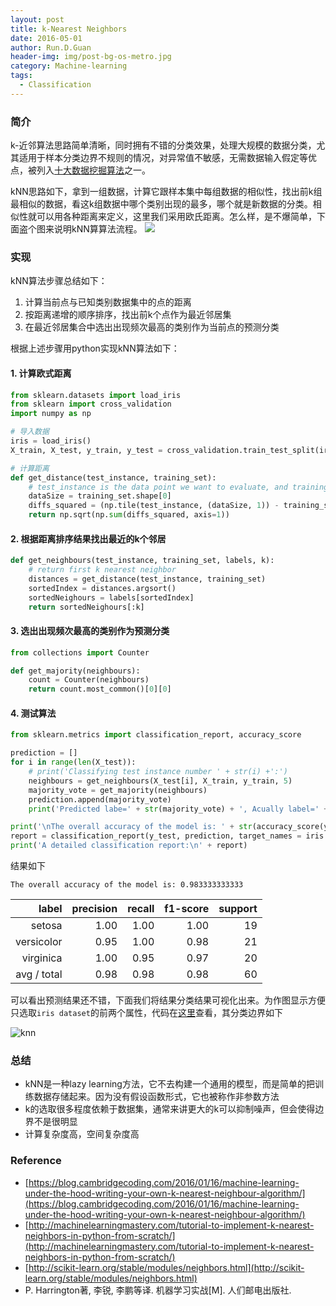 ```yaml
---
layout: post
title: k-Nearest Neighbors
date: 2016-05-01
author: Run.D.Guan
header-img: img/post-bg-os-metro.jpg
category: Machine-learning
tags:
  - Classification
---
```


### 简介
k-近邻算法思路简单清晰，同时拥有不错的分类效果，处理大规模的数据分类，尤其适用于样本分类边界不规则的情况，对异常值不敏感，无需数据输入假定等优点，被列入[十大数据挖掘算法](http://www.cs.uvm.edu/~icdm/algorithms/10Algorithms-08.pdf)之一。

kNN思路如下，拿到一组数据，计算它跟样本集中每组数据的相似性，找出前k组最相似的数据，看这k组数据中哪个类别出现的最多，哪个就是新数据的分类。相似性就可以用各种距离来定义，这里我们采用欧氏距离。怎么样，是不爆简单，下面盗个图来说明kNN算算法流程。
![](https://cambridgecoding.files.wordpress.com/2016/01/knn2.jpg)

### 实现
kNN算法步骤总结如下：

1. 计算当前点与已知类别数据集中的点的距离
2. 按距离递增的顺序排序，找出前k个点作为最近邻居集
3. 在最近邻居集合中选出出现频次最高的类别作为当前点的预测分类

根据上述步骤用python实现kNN算法如下：

#### 1. 计算欧式距离
```python
from sklearn.datasets import load_iris
from sklearn import cross_validation
import numpy as np

# 导入数据
iris = load_iris()
X_train, X_test, y_train, y_test = cross_validation.train_test_split(iris.data, iris.target, test_size=0.4, random_state=1)

# 计算距离
def get_distance(test_instance, training_set):
    # test_instance is the data point we want to evaluate, and training_set is the original dataset
    dataSize = training_set.shape[0]    
    diffs_squared = (np.tile(test_instance, (dataSize, 1)) - training_set) ** 2
    return np.sqrt(np.sum(diffs_squared, axis=1))
```

#### 2. 根据距离排序结果找出最近的k个邻居
```python
def get_neighbours(test_instance, training_set, labels, k):
    # return first k nearest neighbor
    distances = get_distance(test_instance, training_set)
    sortedIndex = distances.argsort()
    sortedNeighours = labels[sortedIndex]
    return sortedNeighours[:k]
```

#### 3. 选出出现频次最高的类别作为预测分类
```python
from collections import Counter

def get_majority(neighbours):
    count = Counter(neighbours)
    return count.most_common()[0][0]
```

#### 4. 测试算法
```python
from sklearn.metrics import classification_report, accuracy_score

prediction = []
for i in range(len(X_test)):
    # print('Classifying test instance number ' + str(i) +':')
    neighbours = get_neighbours(X_test[i], X_train, y_train, 5)
    majority_vote = get_majority(neighbours)
    prediction.append(majority_vote)
    print('Predicted labe=' + str(majority_vote) + ', Acually label=' + str(y_test[i]))

print('\nThe overall accuracy of the model is: ' + str(accuracy_score(y_test, prediction)) + '\n')
report = classification_report(y_test, prediction, target_names = iris.target_names)
print('A detailed classification report:\n' + report)
```
结果如下

    The overall accuracy of the model is: 0.983333333333

  label | precision  | recall  | f1-score  |  support
--:|---:|---:|---:|--:
 setosa | 1.00  | 1.00  |  1.00 |  19
  versicolor| 0.95  | 1.00  |  0.98 |  21
  virginica| 1.00  | 0.95  |  0.97 |  20
  avg / total| 0.98  | 0.98  | 0.98  |  60

可以看出预测结果还不错，下面我们将结果分类结果可视化出来。为作图显示方便只选取`iris dataset`的前两个属性，代码在[这里](https://github.com/GaryLv/GaryLv.github.io/blob/master/codes/k-nearest%20neighbours/knn1.py)查看，其分类边界如下

![knn](http://7xqutp.com1.z0.glb.clouddn.com/knn.png)

### 总结
* kNN是一种lazy learning方法，它不去构建一个通用的模型，而是简单的把训练数据存储起来。因为没有假设函数形式，它也被称作非参数方法
* k的选取很多程度依赖于数据集，通常来讲更大的k可以抑制噪声，但会使得边界不是很明显
* 计算复杂度高，空间复杂度高

### Reference

* [https://blog.cambridgecoding.com/2016/01/16/machine-learning-under-the-hood-writing-your-own-k-nearest-neighbour-algorithm/](https://blog.cambridgecoding.com/2016/01/16/machine-learning-under-the-hood-writing-your-own-k-nearest-neighbour-algorithm/)
* [http://machinelearningmastery.com/tutorial-to-implement-k-nearest-neighbors-in-python-from-scratch/](http://machinelearningmastery.com/tutorial-to-implement-k-nearest-neighbors-in-python-from-scratch/)
* [http://scikit-learn.org/stable/modules/neighbors.html](http://scikit-learn.org/stable/modules/neighbors.html)
* P. Harrington著, 李锐, 李鹏等译. 机器学习实战[M]. 人们邮电出版社.
